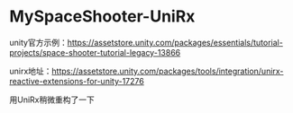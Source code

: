 # MySpaceShooter-UniRx

unity官方示例：https://assetstore.unity.com/packages/essentials/tutorial-projects/space-shooter-tutorial-legacy-13866

unirx地址：https://assetstore.unity.com/packages/tools/integration/unirx-reactive-extensions-for-unity-17276


用UniRx稍微重构了一下
